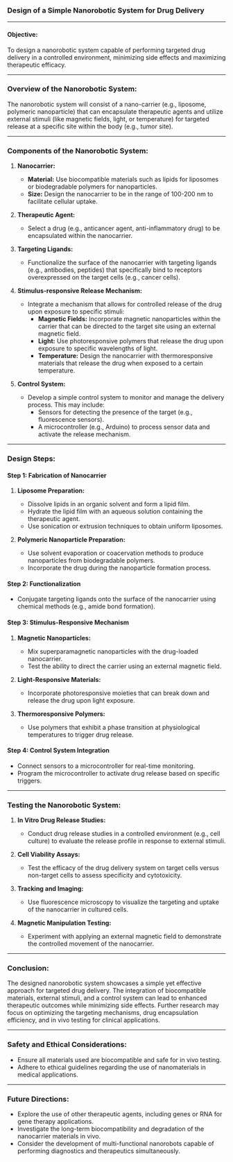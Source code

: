 ### Design of a Simple Nanorobotic System for Drug Delivery

---

#### Objective:
To design a nanorobotic system capable of performing targeted drug delivery in a controlled environment, minimizing side effects and maximizing therapeutic efficacy.

---

### Overview of the Nanorobotic System:

The nanorobotic system will consist of a nano-carrier (e.g., liposome, polymeric nanoparticle) that can encapsulate therapeutic agents and utilize external stimuli (like magnetic fields, light, or temperature) for targeted release at a specific site within the body (e.g., tumor site).

---

### Components of the Nanorobotic System:

1. **Nanocarrier:**
   - **Material:** Use biocompatible materials such as lipids for liposomes or biodegradable polymers for nanoparticles.
   - **Size:** Design the nanocarrier to be in the range of 100-200 nm to facilitate cellular uptake.

2. **Therapeutic Agent:**
   - Select a drug (e.g., anticancer agent, anti-inflammatory drug) to be encapsulated within the nanocarrier.

3. **Targeting Ligands:**
   - Functionalize the surface of the nanocarrier with targeting ligands (e.g., antibodies, peptides) that specifically bind to receptors overexpressed on the target cells (e.g., cancer cells).

4. **Stimulus-responsive Release Mechanism:**
   - Integrate a mechanism that allows for controlled release of the drug upon exposure to specific stimuli:
     - **Magnetic Fields:** Incorporate magnetic nanoparticles within the carrier that can be directed to the target site using an external magnetic field.
     - **Light:** Use photoresponsive polymers that release the drug upon exposure to specific wavelengths of light.
     - **Temperature:** Design the nanocarrier with thermoresponsive materials that release the drug when exposed to a certain temperature.

5. **Control System:**
   - Develop a simple control system to monitor and manage the delivery process. This may include:
     - Sensors for detecting the presence of the target (e.g., fluorescence sensors).
     - A microcontroller (e.g., Arduino) to process sensor data and activate the release mechanism.

---

### Design Steps:

#### Step 1: Fabrication of Nanocarrier

1. **Liposome Preparation:**
   - Dissolve lipids in an organic solvent and form a lipid film.
   - Hydrate the lipid film with an aqueous solution containing the therapeutic agent.
   - Use sonication or extrusion techniques to obtain uniform liposomes.

2. **Polymeric Nanoparticle Preparation:**
   - Use solvent evaporation or coacervation methods to produce nanoparticles from biodegradable polymers.
   - Incorporate the drug during the nanoparticle formation process.

#### Step 2: Functionalization

- Conjugate targeting ligands onto the surface of the nanocarrier using chemical methods (e.g., amide bond formation).

#### Step 3: Stimulus-Responsive Mechanism

1. **Magnetic Nanoparticles:**
   - Mix superparamagnetic nanoparticles with the drug-loaded nanocarrier.
   - Test the ability to direct the carrier using an external magnetic field.

2. **Light-Responsive Materials:**
   - Incorporate photoresponsive moieties that can break down and release the drug upon light exposure.

3. **Thermoresponsive Polymers:**
   - Use polymers that exhibit a phase transition at physiological temperatures to trigger drug release.

#### Step 4: Control System Integration

- Connect sensors to a microcontroller for real-time monitoring.
- Program the microcontroller to activate drug release based on specific triggers.

---

### Testing the Nanorobotic System:

1. **In Vitro Drug Release Studies:**
   - Conduct drug release studies in a controlled environment (e.g., cell culture) to evaluate the release profile in response to external stimuli.

2. **Cell Viability Assays:**
   - Test the efficacy of the drug delivery system on target cells versus non-target cells to assess specificity and cytotoxicity.

3. **Tracking and Imaging:**
   - Use fluorescence microscopy to visualize the targeting and uptake of the nanocarrier in cultured cells.

4. **Magnetic Manipulation Testing:**
   - Experiment with applying an external magnetic field to demonstrate the controlled movement of the nanocarrier.

---

### Conclusion:

The designed nanorobotic system showcases a simple yet effective approach for targeted drug delivery. The integration of biocompatible materials, external stimuli, and a control system can lead to enhanced therapeutic outcomes while minimizing side effects. Further research may focus on optimizing the targeting mechanisms, drug encapsulation efficiency, and in vivo testing for clinical applications.

---

### Safety and Ethical Considerations:

- Ensure all materials used are biocompatible and safe for in vivo testing.
- Adhere to ethical guidelines regarding the use of nanomaterials in medical applications. 

---

### Future Directions:

- Explore the use of other therapeutic agents, including genes or RNA for gene therapy applications.
- Investigate the long-term biocompatibility and degradation of the nanocarrier materials in vivo.
- Consider the development of multi-functional nanorobots capable of performing diagnostics and therapeutics simultaneously.